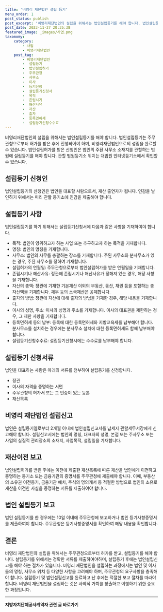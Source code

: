 ```yaml
---
title: '비영리 재단법인 설립 등기'
menu_order: 1
post_status: publish
post_excerpt: '비영리재단법인의 설립을 위해서는 법인설립등기를 해야 합니다. 법인설립등기는 주무관청으로부터 허가를 받은 후에 진행되어야 하며, 비영리재단법인으로의 성립을 완료할 수 있습니다. 법인설립허가를 받은 신청인은 법인의 주된 사무소 소재지를 관할하는 법원에 설립등기를 해야 합니다. 관할 법원등기소 위치는 대법원 인터넷등기소에서 확인할 수 있습니다.'
post_date: 2023-11-27 20:35:38
featured_image: _images/사업.png
taxonomy:
    category:
        - 사업
        - 비영리재단법인
    post_tag:
        - 비영리재단법인
        -  설립등기
        -  법인설립허가
        -  주무관청
        -  사무소
        -  이사
        -  등기신청
        -  설립등기신청서
        -  목적
        -  존립시기
        -  해산사유
        -  자산
        -  출자
        -  등록면허세
        -  설립등기신청수수료
---
```



비영리재단법인의 설립을 위해서는 법인설립등기를 해야 합니다. 법인설립등기는 주무관청으로부터 허가를 받은 후에 진행되어야 하며, 비영리재단법인으로의 성립을 완료할 수 있습니다. 법인설립허가를 받은 신청인은 법인의 주된 사무소 소재지를 관할하는 법원에 설립등기를 해야 합니다. 관할 법원등기소 위치는 대법원 인터넷등기소에서 확인할 수 있습니다.

## 설립등기 신청인

법인설립등기의 신청인은 법인을 대표할 사람으로서, 재산 출연자가 됩니다. 인감을 날인하기 위해서는 미리 관할 등기소에 인감을 제출해야 합니다.

## 설립등기 사항

법인설립등기를 하기 위해서는 설립등기신청서에 다음과 같은 사항을 기재하여야 합니다.
- 목적: 법인이 영위하고자 하는 사업 또는 추구하고자 하는 목적을 기재합니다.
- 명칭: 법인의 명칭을 기재합니다.
- 사무소: 법인의 사무를 총괄하는 장소를 기재합니다. 주된 사무소와 분사무소가 있는 경우, 주된 사무소를 정하여 기재합니다.
- 설립허가의 연월일: 주무관청으로부터 법인설립허가를 받은 연월일을 기재합니다.
- 존립시기나 해산사유: 정관에 존립시기나 해산사유가 정해져 있는 경우, 해당 사항을 기재합니다.
- 자산의 총액: 정관에 기재한 기본재산 이외의 부동산, 동산, 채권 등을 포함하는 총자산액을 기재합니다. 채무 등의 소극재산은 공제합니다.
- 출자의 방법: 정관에 자산에 대해 출자의 방법을 기재한 경우, 해당 내용을 기재합니다.
- 이사의 성명, 주소: 이사의 성명과 주소를 기재합니다. 이사의 대표권을 제한하는 경우, 그 제한 사항을 기재합니다.
- 등록면허세 등의 납부: 등록에 대한 등록면허세와 지방교육세를 납부해야 합니다. 분사무소를 설치하는 경우에는 분사무소 설치에 대한 등록면허세도 함께 납부해야 합니다.
- 설립등기신청수수료: 설립등기신청시에는 수수료를 납부해야 합니다.

## 설립등기 신청서류

법인을 대표하는 사람은 아래의 서류를 첨부하여 설립등기를 신청합니다.
- 정관
- 이사의 자격을 증명하는 서면
- 주무관청의 허가서 또는 그 인증이 있는 등본
- 재산목록

## 비영리 재단법인 설립신고

법인은 설립등기일로부터 2개월 이내에 법인설립신고서를 납세지 관할세무서장에게 신고해야 합니다. 설립신고서에는 법인의 명칭, 대표자의 성명, 본점 또는 주사무소 또는 사업의 실질적 관리장소의 소재지, 사업목적, 설립일을 기재합니다.

## 재산이전 보고

법인설립허가를 받은 후에는 이전에 제출한 재산목록에 따른 재산을 법인에게 이전하고 증명하는 등기소 또는 금융기관의 증명서를 주무관청에 제출해야 합니다. 이때, 부동산의 소유권 이전등기, 금융기관 예치, 주식의 명의개서 등 적절한 방법으로 법인의 소유로 재산을 이전한 사실을 증명하는 서류를 제출하여야 합니다.

## 법인 설립등기 보고

법인 설립등기를 한 경우에는 10일 이내에 주무관청에 보고하거나 법인 등기사항증명서를 제출하여야 합니다. 주무관청은 등기사항증명서를 확인하여 해당 내용을 확인합니다.

## 결론

비영리 재단법인의 설립을 위해서는 주무관청으로부터 허가를 받고, 설립등기를 해야 합니다. 설립등기를 위해서는 정확한 서류를 제출하여야하며, 설립등기 후에는 법인설립신고를 해야 하는 절차가 있습니다. 비영리 재단법인을 설립하는 과정에서는 법인 및 이사들의 명칭, 사무소 위치 등 다양한 사항을 고려해야 하며, 주무관청의 요구사항을 충족해야 합니다. 설립등기 및 법인설립신고를 완료하고 난 후에는 적절한 보고 절차를 따라야 합니다. 비영리 재단법인을 설립하는 것은 사회적 가치를 창출하고 이행하기 위한 중요한 과정입니다.
<!-- wp:separator -->
<hr class="wp-block-separator has-alpha-channel-opacity"/>
<!-- /wp:separator -->

<!-- wp:group {"backgroundColor":"base","layout":{"type":"constrained"}} -->
<div class="wp-block-group has-base-background-color has-background"><!-- wp:paragraph {"align":"center","fontSize":"medium"} -->
<p class="has-text-align-center has-large-font-size"><strong>지방자치단체공사계약자 관련 글 바로가기</strong></p>
<!-- /wp:paragraph -->


<!-- wp:latest-posts
{"categories":[{"id":7140,"count":19,"description":"","link":"https://uknowlaw.com/category/%ec%a7%80%eb%b0%a9%ec%9e%90%ec%b9%98%eb%8b%a8%ec%b2%b4%ea%b3%b5%ec%82%ac%ea%b3%84%ec%95%bd%ec%9e%90/","name":"지방자치단체공사계약자","slug":"지방자치단체공사계약자","taxonomy":"category","parent":0,"meta":[],"_links":{"self":[{"href":"https://uknowlaw.com/wp-json/wp/v2/categories/7140"}],"collection":[{"href":"https://uknowlaw.com/wp-json/wp/v2/categories"}],"about":[{"href":"https://uknowlaw.com/wp-json/wp/v2/taxonomies/category"}],"wp:post_type":[{"href":"https://uknowlaw.com/wp-json/wp/v2/posts?categories=7140"}],"curies":[{"name":"wp","href":"https://api.w.org/{rel}","templated":true}]}}],"postsToShow":100,"excerptLength":28,"postLayout":"grid","columns":2,"featuredImageAlign":"left","featuredImageSizeSlug":"large","fontSize":"small"} /--></div>
<!-- /wp:group -->